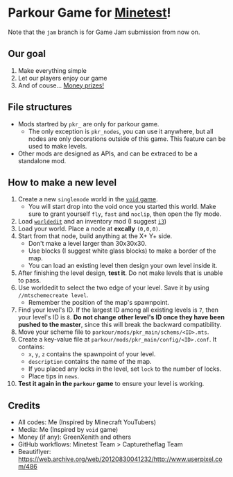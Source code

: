 # Parkour Game for [Minetest](https://minetest.net)!
Note that the `jam` branch is for Game Jam submission from now on.
## Our goal
1. Make everything simple
2. Let our players enjoy our game
3. And of couse... [Money prizes!](https://forum.minetest.net/viewtopic.php?t=27512)

## File structures
* Mods startred by `pkr_` are only for parkour game.
  * The only exception is `pkr_nodes`, you can use it anywhere, but all nodes are only decorations outside of this game. This feature can be used to make levels.
* Other mods are designed as APIs, and can be extraced to be a standalone mod.

## How to make a new level
1. Create a new `singlenode` world in the [`void` game](https://content.minetest.net/packages/Linuxdirk/void/).
   * You will start drop into the void once you started this world. Make sure to grant yourself `fly`, `fast` and `noclip`, then open the fly mode.
2. Load [`worldedit`](https://content.minetest.net/packages/sfan5/worldedit/) and an inventory mod (I suggest [`i3`](https://content.minetest.net/packages/jp/i3/))
3. Load your world. Place a node at **excally** `(0,0,0)`.
4. Start from that node, build anything at the X+ Y+ side.
   * Don't make a level larger than 30x30x30.
   * Use blocks (I suggest white glass blocks) to make a border of the map.
   * You can load an existing level then design your own level inside it.
5. After finishing the level design, **test it**. Do not make levels that is unable to pass.
6. Use worldedit to select the two edge of your level. Save it by using `//mtschemecreate level`.
   * Remember the position of the map's spawnpoint.
7. Find your level's ID. If the largest ID among all existing levels is `7`, then your level's ID is `8`. **Do not change other level's ID once they have been pushed to the master**, since this will break the backward compatibility.
8. Move your scheme file to `parkour/mods/pkr_main/schems/<ID>.mts`.
9. Create a key-value file at `parkour/mods/pkr_main/config/<ID>.conf`. It contains:
   * `x`, `y`, `z` contains the spawnpoint of your level.
   * `description` contains the name of the map.
   * If you placed any locks in the level, set `lock` to the number of locks.
   * Place tips in `news`.
10. **Test it again in the `parkour` game** to ensure your level is working.

## Credits
* All codes: Me (Inspired by Minecraft YouTubers)
* Media: Me (Inspired by `void` game)
* Money (if any): GreenXenith and others
* GitHub workflows: Minetest Team > Capturetheflag Team
* Beautiflyer: https://web.archive.org/web/20120830041232/http://www.userpixel.com/486
